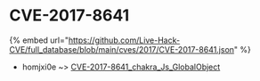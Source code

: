 # CVE-2017-8641
{% embed url="https://github.com/Live-Hack-CVE/full_database/blob/main/cves/2017/CVE-2017-8641.json" %}

* homjxi0e ~> [CVE-2017-8641_chakra_Js_GlobalObject](https://www.alice-snow.ru/2017/database/cve-2017-8641/cve-2017-8641_chakra_js_globalobject-homjxi0e)